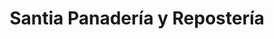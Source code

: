 ---
title: "Santia Panadería y Repostería"
url: /bani/santia-panaderia-y-reposteria/
shop: Bäckerei
---